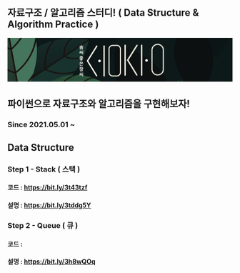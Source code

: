 ## 자료구조 / 알고리즘 스터디! ( Data Structure & Algorithm Practice )
[![SOMJANG LOGO](/images/SOMJANG.png)](https://somjang.tistory.com/category/Programming/Data%20Structure%20%7C%20Algorithm)
## 파이썬으로 자료구조와 알고리즘을 구현해보자!
### Since 2021.05.01 ~

## Data Structure
### Step 1 - Stack ( 스택 )
#### 코드 : https://bit.ly/3t43tzf
#### 설명 : https://bit.ly/3tddg5Y

### Step 2 - Queue ( 큐 )
#### 코드 : 
#### 설명 : https://bit.ly/3h8wQOq